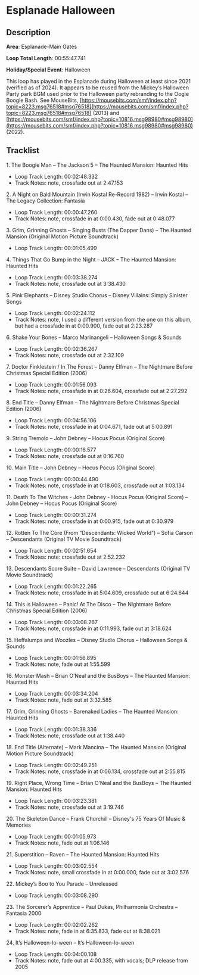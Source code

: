 # Esplanade Halloween

## Description

**Area**: Esplanade-Main Gates

**Loop Total Length**: 00:55:47.741

**Holiday/Special Event**: Halloween

This loop has played in the Esplanade during Halloween at least since 2021 (verified as of 2024). It appears to be reused from the Mickey’s Halloween Party park BGM used prior to the Halloween party rebranding to the Oogie Boogie Bash. See MouseBits, [https://mousebits.com/smf/index.php?topic=8223.msg76518#msg76518](https://mousebits.com/smf/index.php?topic=8223.msg76518#msg76518) (2013) and [https://mousebits.com/smf/index.php?topic=10816.msg98980#msg98980](https://mousebits.com/smf/index.php?topic=10816.msg98980#msg98980) (2022).

## Tracklist

1\. The Boogie Man – The Jackson 5 – The Haunted Mansion: Haunted Hits

- Loop Track Length: 00:02:48.332
- Track Notes: note, crossfade out at 2:47.153

2\. A Night on Bald Mountain (Irwin Kostal Re-Record 1982) – Irwin Kostal – The Legacy Collection: Fantasia

- Loop Track Length: 00:00:47.260
- Track Notes: note, crossfade in at 0:00.430, fade out at 0:48.077

3\. Grim, Grinning Ghosts – Singing Busts (The Dapper Dans) – The Haunted Mansion (Original Motion Picture Soundtrack)

- Loop Track Length: 00:01:05.499

4\. Things That Go Bump in the Night – JACK – The Haunted Mansion: Haunted Hits

- Loop Track Length: 00:03:38.274
- Track Notes: note, crossfade out at 3:38.430

5\. Pink Elephants – Disney Studio Chorus – Disney Villains: Simply Sinister Songs

- Loop Track Length: 00:02:24.112
- Track Notes: note, I used a different version from the one on this album, but had a crossfade in at 0:00.900, fade out at 2:23.287

6\. Shake Your Bones – Marco Marinangeli – Halloween Songs & Sounds

- Loop Track Length: 00:02:36.267
- Track Notes: note, crossfade out at 2:32.109

7\. Doctor Finklestein / In The Forest – Danny Elfman – The Nightmare Before Christmas Special Edition (2006)

- Loop Track Length: 00:01:56.093
- Track Notes: note, crossfade in at 0:26.604, crossfade out at 2:27.292

8\. End Title – Danny Elfman – The Nightmare Before Christmas Special Edition (2006)

- Loop Track Length: 00:04:56.106
- Track Notes: note, crossfade in at 0:04.671, fade out at 5:00.891

9\. String Tremolo – John Debney – Hocus Pocus (Original Score)

- Loop Track Length: 00:00:16.577
- Track Notes: note, crossfade out at 0:16.760

10\. Main Title – John Debney – Hocus Pocus (Original Score)

- Loop Track Length: 00:00:44.490
- Track Notes: note, crossfade in at 0:18.603, crossfade out at 1:03.134

11\. Death To The Witches - John Debney - Hocus Pocus (Original Score) – John Debney – Hocus Pocus (Original Score)

- Loop Track Length: 00:00:31.274
- Track Notes: note, crossfade in at 0:00.915, fade out at 0:30.979

12\. Rotten To The Core (From “Descendants: Wicked World”) – Sofia Carson – Descendants (Original TV Movie Soundtrack)

- Loop Track Length: 00:02:51.654
- Track Notes: note: crossfade out at 2:52.232

13\. Descendants Score Suite – David Lawrence – Descendants (Original TV Movie Soundtrack)

- Loop Track Length: 00:01:22.265
- Track Notes: note, crossfade in at 5:04.609, crossfade out at 6:24.644

14\. This is Halloween – Panic! At The Disco – The Nightmare Before Christmas Special Edition (2006)

- Loop Track Length: 00:03:08.267
- Track Notes: note, crossfade in at 0:11.993, fade out at 3:18.624

15\. Heffalumps and Woozles – Disney Studio Chorus – Halloween Songs & Sounds

- Loop Track Length: 00:01:56.895
- Track Notes: note, fade out at 1:55.599

16\. Monster Mash – Brian O’Neal and the BusBoys – The Haunted Mansion: Haunted Hits

- Loop Track Length: 00:03:34.204
- Track Notes: note, fade out at 3:32.585

17\. Grim, Grinning Ghosts – Barenaked Ladies – The Haunted Mansion: Haunted Hits

- Loop Track Length: 00:01:38.336
- Track Notes: note, crossfade out at 1:38.440

18\. End Title (Alternate) – Mark Mancina – The Haunted Mansion (Original Motion Picture Soundtrack)

- Loop Track Length: 00:02:49.251
- Track Notes: note, crossfade in at 0:06.134, crossfade out at 2:55.815

19\. Right Place, Wrong Time – Brian O’Neal and the BusBoys – The Haunted Mansion: Haunted Hits

- Loop Track Length: 00:03:23.381
- Track Notes: note, crossfade out at 3:19.746

20\. The Skeleton Dance – Frank Churchill – Disney's 75 Years Of Music & Memories

- Loop Track Length: 00:01:05.973
- Track Notes: note, fade out at 1:06.146

21\. Superstition – Raven – The Haunted Mansion: Haunted Hits

- Loop Track Length: 00:03:02.554
- Track Notes: note, small crossfade in at 0:00.000, fade out at 3:02.576

22\. Mickey’s Boo to You Parade – Unreleased

- Loop Track Length: 00:03:08.290

23\. The Sorcerer’s Apprentice – Paul Dukas, Philharmonia Orchestra – Fantasia 2000

- Loop Track Length: 00:02:02.262
- Track Notes: note, fade in at 6:35.833, fade out at 8:38.021

24\. It’s Halloween-lo-ween – It’s Halloween-lo-ween

- Loop Track Length: 00:04:00.108
- Track Notes: note, fade out at 4:00.335, with vocals; DLP release from 2005
